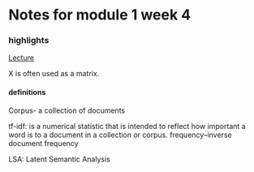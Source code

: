 # Notes for module 1 week 4

### highlights

[Lecture](https://github.com/mbernico/CS570/blob/master/module_1/TFIDF.ipynb)


X is often used as a matrix.

#### definitions
Corpus- a collection of documents

tf-idf: is a numerical statistic that is intended to reflect how important a word is to a document in a collection or corpus. frequency–inverse document frequency

LSA: Latent Semantic Analysis
